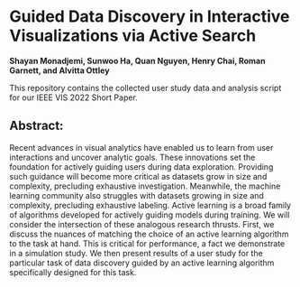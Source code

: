 # Guided Data Discovery in Interactive Visualizations via Active Search
<b>Shayan Monadjemi, Sunwoo Ha, Quan Nguyen, Henry Chai, Roman Garnett, and Alvitta Ottley</b>

This repository contains the collected user study data and analysis script for our IEEE VIS 2022 Short Paper.

## Abstract:
Recent advances in visual analytics have enabled us to learn from user interactions and uncover analytic goals.
These innovations set the foundation for actively guiding users during data exploration. 
Providing such guidance will become more critical as datasets grow in size and complexity, precluding exhaustive investigation.
Meanwhile, the machine learning community also struggles with datasets growing in size and complexity, precluding exhaustive labeling.
Active learning is a broad family of algorithms developed for actively guiding models during training.
We will consider the intersection of these analogous research thrusts.
First, we discuss the nuances of matching the choice of an active learning algorithm to the task at hand.
This is critical for performance, a fact we demonstrate in a simulation study.
We then present results of a user study for the particular task of data discovery guided by an active learning algorithm specifically designed for this task.
